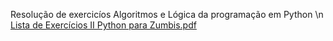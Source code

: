 Resolução de exercicíos Algoritmos e Lógica da programação em Python \n
[Lista de Exercícios II Python para Zumbis.pdf](https://github.com/Alemoreira-00/Algoritmos/files/10772155/Lista.de.Exercicios.II.Python.para.Zumbis.pdf)
